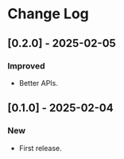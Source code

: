 # Change Log

## [0.2.0] - 2025-02-05

### Improved

* Better APIs.

## [0.1.0] - 2025-02-04

### New

* First release.
